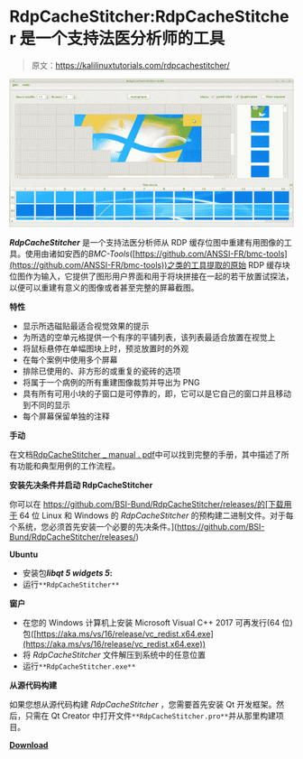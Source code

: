 # RdpCacheStitcher:RdpCacheStitcher 是一个支持法医分析师的工具

> 原文：<https://kalilinuxtutorials.com/rdpcachestitcher/>

[![RdpCacheStitcher : RdpCacheStitcher Is A Tool That Supports Forensic Analysts In Reconstructing Useful Images Out Of RDP Cache Bitmaps](img/aa605b4288902989e1e5ce618b837e08.png "RdpCacheStitcher : RdpCacheStitcher Is A Tool That Supports Forensic Analysts In Reconstructing Useful Images Out Of RDP Cache Bitmaps")](https://1.bp.blogspot.com/-GEMcczNeGKA/YNHgtVmqAzI/AAAAAAAAJsI/IqTpn_a71qstH1bFHWpiDWxKxM2liZNFgCLcBGAsYHQ/s728/screenshot.png)

***RdpCacheStitcher*** 是一个支持法医分析师从 RDP 缓存位图中重建有用图像的工具。使用由诸如安西的*BMC-Tools*([https://github.com/ANSSI-FR/bmc-tools](https://github.com/ANSSI-FR/bmc-tools))之类的工具提取的原始 RDP 缓存块位图作为输入，它提供了图形用户界面和用于将块拼接在一起的若干放置试探法，以便可以重建有意义的图像或者甚至完整的屏幕截图。

**特性**

*   显示所选磁贴最适合视觉效果的提示
*   为所选的空单元格提供一个有序的平铺列表，该列表最适合放置在视觉上
*   将鼠标悬停在单幅图块上时，预览放置时的外观
*   在每个案例中使用多个屏幕
*   排除已使用的、非方形的或重复的瓷砖的选项
*   将属于一个病例的所有重建图像裁剪并导出为 PNG
*   具有所有可用小块的子窗口是可停靠的，即，它可以是它自己的窗口并且移动到不同的显示
*   每个屏幕保留单独的注释

**手动**

在文档[RdpCacheStitcher _ manual . pdf](https://github.com/BSI-Bund/RdpCacheStitcher/blob/main/RdpCacheStitcher_manual.pdf)中可以找到完整的手册，其中描述了所有功能和典型用例的工作流程。

**安装先决条件并启动 RdpCacheStitcher**

你可以在 https://github.com/BSI-Bund/RdpCacheStitcher/releases/的[下载用于 64 位 Linux 和 Windows 的 *RdpCacheStitcher* 的预构建二进制文件。对于每个系统，您必须首先安装一个必要的先决条件。](https://github.com/BSI-Bund/RdpCacheStitcher/releases/)

**Ubuntu**

*   安装包***libqt 5 widgets 5*:**
*   运行`**RdpCacheStitcher**`

**窗户**

*   在您的 Windows 计算机上安装 Microsoft Visual C++ 2017 可再发行(64 位)包([https://aka.ms/vs/16/release/vc_redist.x64.exe](https://aka.ms/vs/16/release/vc_redist.x64.exe))
*   将 *RdpCacheStitcher* 文件解压到系统中的任意位置
*   运行`**RdpCacheStitcher.exe**`

**从源代码构建**

如果您想从源代码构建 *RdpCacheStitcher* ，您需要首先安装 Qt 开发框架。然后，只需在 Qt Creator 中打开文件`**RdpCacheStitcher.pro**`并从那里构建项目。

[**Download**](https://github.com/BSI-Bund/RdpCacheStitcher)